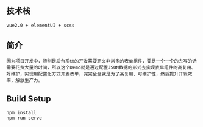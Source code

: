 ## 技术栈
```
vue2.0 + elementUI + scss
```

## 简介
```
因为项目开发中，特别是后台系统的开发需要定义非常多的表单组件，要是一个一个的去写的话需要花费大量的时间，所以这个Demo就是通过配置JSON数据的形式去实现表单组件的高复用、好维护，实现用配置化方式开发表单，完完全全就是为了高复用、可维护性，然后提升开发效率，解放生产力。
```

## Build Setup
```
npm install
npm run serve
```
